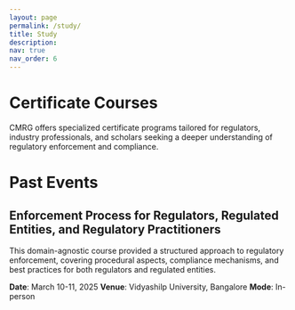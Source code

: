 ```yaml
---
layout: page
permalink: /study/
title: Study
description:
nav: true
nav_order: 6
---
```


# Certificate Courses
CMRG offers specialized certificate programs tailored for regulators, industry professionals, and scholars seeking a deeper understanding of regulatory enforcement and compliance.

# Past Events
## Enforcement Process for Regulators, Regulated Entities, and Regulatory Practitioners
This domain-agnostic course provided a structured approach to regulatory enforcement, covering procedural aspects, compliance mechanisms, and best practices for both regulators and regulated entities.

__Date__: March 10-11, 2025
__Venue__: Vidyashilp University, Bangalore
__Mode__: In-person


